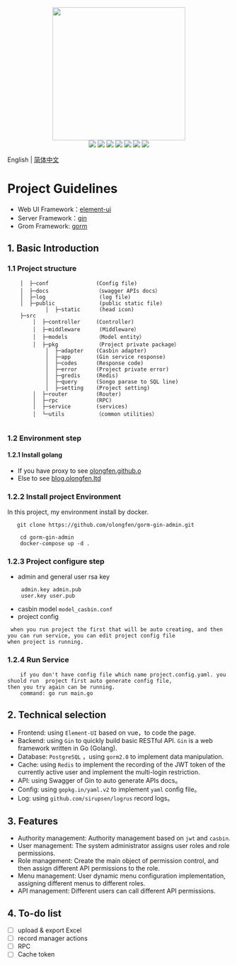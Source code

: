 ﻿﻿
<div align=center>
<img src="https://github.com/olongfen/gorm-gin-admin/blob/master/docs/go.jpeg" width=300" height="300" />
</div>
<div align=center>
<img src="https://img.shields.io/badge/golang-1.14-blue"/>
<img src="https://img.shields.io/badge/gin-1.6.3-lightBlue"/>
<img src="https://img.shields.io/badge/vue-2.6.10-brightgreen"/>
<img src="https://img.shields.io/badge/element--ui-2.12.0-green"/>
<img src="https://img.shields.io/badge/gorm-1.20.0-red"/>
<img src="https://img.shields.io/badge/casbin-2.11.2-yellow"/>
<img src="https://img.shields.io/badge/redis-6.15.9-lightGree"/>
</div>

English | [简体中文](./README-zh_CN.md)

# Project Guidelines

- Web UI Framework：[element-ui](https://github.com/ElemeFE/element)  
- Server Framework：[gin](https://github.com/gin-gonic/gin) 
- Grom Framework: [gorm](https://github.com/go-gorm/gorm)
## 1. Basic Introduction
### 1.1 Project structure
```
    │  ├─conf               (Config file)
    │  ├─docs  	            （swagger APIs docs）
    │  ├─log                 (log file)
    │  ├─public              (public static file)
            │  ├─static      (head icon)
    ├─src
        │  ├─controller     (Controller)
        │  ├─middleware      (Middleware）
        │  ├─models         （Model entity）
        │  ├─pkg            （Project private package）
            │  ├─adapter    (Casbin adapter)
            │  ├─app        (Gin service response) 
            │  ├─codes      (Response code)
            │  ├─error      (Project private error)
            │  ├─gredis     (Redis)
            │  ├─query      (Songo parase to SQL line)
            │  ├─setting    (Project setting)
        │  ├─router         (Router)
        │  ├─rpc            (RPC)
        │  ├─service        (services)
        │  └─utils	        （common utilities）
    
```

### 1.2 Environment step
#### 1.2.1 Install golang
- If you have proxy to see  [olongfen.github.o](https://olongfen.github.io/#/note/fedora%E8%A3%85%E6%9C%BA%E5%90%8E%E7%8E%AF%E5%A2%83%E9%85%8D%E7%BD%AE?id=%e5%ae%89%e8%a3%85golang)
- Else to see [blog.olongfen.ltd](http://blog.olongfen.ltd:9001/#/note/fedora%E8%A3%85%E6%9C%BA%E5%90%8E%E7%8E%AF%E5%A2%83%E9%85%8D%E7%BD%AE?id=%e5%ae%89%e8%a3%85golang)

### 1.2.2 Install project Environment
In this project, my environment install by docker.
``` 
   git clone https://github.com/olongfen/gorm-gin-admin.git
```
```
    cd gorm-gin-admin
    docker-compose up -d .
```

### 1.2.3 Project configure step

- admin and general user rsa key
   ```
    admin.key admin.pub
    user.key user.pub
   ```
- casbin model
  ```model_casbin.conf``` 
- project config 
    
 ``` 
  when you run project the first that will be auto creating, and then you can run service, you can edit project config file 
when project is running.     
  ```  

### 1.2.4 Run Service
``` 
    if you don't have config file which name project.config.yaml. you shuold run  project first auto generate config file,
then you try again can be running.
    command: go run main.go
```

## 2. Technical selection

- Frontend: using `Element-UI` based on vue，to code the page.
- Backend: using `Gin` to quickly build basic RESTful API. `Gin` is a web framework written in Go (Golang).
- Database: `PostgreSQL` ，using `gorm2.0` to implement data manipulation.
- Cache: using `Redis` to implement the recording of the JWT token of the currently active user and implement the multi-login restriction.
- API: using Swagger of Gin to auto generate APIs docs。
- Config: using `gopkg.in/yaml.v2` to implement `yaml` config file。
- Log: using `github.com/sirupsen/logrus` record logs。

## 3. Features
- Authority management: Authority management based on `jwt` and `casbin`. 
- User management: The system administrator assigns user roles and role permissions.
- Role management: Create the main object of permission control, and then assign different API permissions to the role.
- Menu management: User dynamic menu configuration implementation, assigning different menus to different roles.
- API management: Different users can call different API permissions.

## 4. To-do list

- [ ] upload & export Excel
- [ ] record manager actions
- [ ] RPC 
- [ ] Cache token
